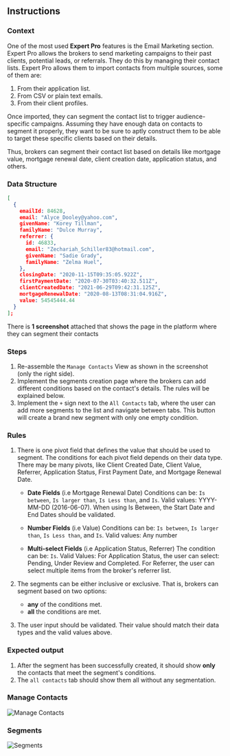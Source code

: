 ## Instructions

### Context

One of the most used **Expert Pro** features is the Email Marketing section. Expert Pro allows the brokers to send marketing campaigns to their past clients, potential leads, or referrals. They do this by managing their contact lists. Expert Pro allows them to import contacts from multiple sources, some of them are:

1. From their application list.
2. From CSV or plain text emails.
3. From their client profiles.

Once imported, they can segment the contact list to trigger audience-specific campaigns. Assuming they have enough data on contacts to segment it properly, they want to be sure to aptly construct them to be able to target these specific clients based on their details.

Thus, brokers can segment their contact list based on details like mortgage value, mortgage renewal date, client creation date, application status, and others.

### Data Structure

```json
[
  {
    emailId: 84628,
    email: "Alyce_Dooley@yahoo.com",
    givenName: "Korey Tillman",
    familyName: "Dulce Murray",
    referrer: {
      id: 46833,
      email: "Zechariah_Schiller83@hotmail.com",
      givenName: "Sadie Grady",
      familyName: "Zelma Huel",
    },
    closingDate: "2020-11-15T09:35:05.922Z",
    firstPaymentDate: "2020-07-30T03:40:32.511Z",
    clientCreatedDate: "2021-06-29T09:42:31.125Z",
    mortgageRenewalDate: "2020-08-13T08:31:04.916Z",
    value: 54545444.44
  }
];
```

There is **1 screenshot** attached that shows the page in the platform where they can segment their contacts

### Steps

1. Re-assemble the `Manage Contacts` View as shown in the screenshot (only the right side).
2. Implement the segments creation page where the brokers can add different conditions based on the contact's details. The rules will be explained below.
3. Implement the `+` sign next to the `All Contacts` tab, where the user can add more segments to the list and navigate between tabs. This button will create a brand new segment with only one empty condition.

### Rules

1. There is one pivot field that defines the value that should be used to segment. The conditions for each pivot field depends on their data type. There may be many pivots, like Client Created Date, Client Value, Referrer, Application Status, First Payment Date, and Mortgage Renewal Date.

   - **Date Fields** (i.e Mortgage Renewal Date)
     Conditions can be: `Is between`, `Is larger than`, `Is Less than`, and `Is`.
     Valid values: YYYY-MM-DD (2016-06-07). When using Is Between, the Start Date and End Dates should be validated.

   - **Number Fields** (i.e Value)
     Conditions can be: `Is between`, `Is larger than`, `Is Less than`, and `Is`.
     Valid values: Any number

   - **Multi-select Fields** (i.e Application Status, Referrer)
     The condition can be: `Is`.
     Valid Values: For Application Status, the user can select: Pending, Under Review and Completed.
     For Referrer, the user can select multiple items from the broker's referrer list.

2. The segments can be either inclusive or exclusive. That is, brokers can segment based on two options:

   - **any** of the conditions met.
   - **all** the conditions are met.

3. The user input should be validated. Their value should match their data types and the valid values above.

### Expected output

1.  After the segment has been successfully created, it should show **only** the contacts that meet the segment's conditions.
2.  The `all contacts` tab should show them all without any segmentation.

### Manage Contacts
![Manage Contacts](https://user-images.githubusercontent.com/36055258/109206924-2ba3bd80-77b1-11eb-81dd-ec3e1297b588.png)

### Segments 
![Segments](https://user-images.githubusercontent.com/36055258/109206926-2c3c5400-77b1-11eb-8bc4-92f369838039.png)
